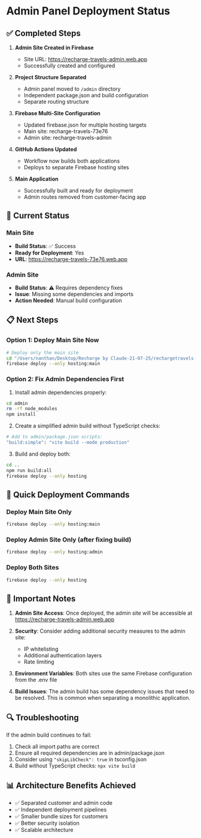 # Admin Panel Deployment Status

## ✅ Completed Steps

1. **Admin Site Created in Firebase**
   - Site URL: https://recharge-travels-admin.web.app
   - Successfully created and configured

2. **Project Structure Separated**
   - Admin panel moved to `/admin` directory
   - Independent package.json and build configuration
   - Separate routing structure

3. **Firebase Multi-Site Configuration**
   - Updated firebase.json for multiple hosting targets
   - Main site: recharge-travels-73e76
   - Admin site: recharge-travels-admin

4. **GitHub Actions Updated**
   - Workflow now builds both applications
   - Deploys to separate Firebase hosting sites

5. **Main Application**
   - Successfully built and ready for deployment
   - Admin routes removed from customer-facing app

## 🔧 Current Status

### Main Site
- **Build Status**: ✅ Success
- **Ready for Deployment**: Yes
- **URL**: https://recharge-travels-73e76.web.app

### Admin Site
- **Build Status**: ⚠️ Requires dependency fixes
- **Issue**: Missing some dependencies and imports
- **Action Needed**: Manual build configuration

## 📋 Next Steps

### Option 1: Deploy Main Site Now
```bash
# Deploy only the main site
cd "/Users/nanthan/Desktop/Recharge by Claude-21-07-25/rechargetravels-sri-lankashalli-create-in-github"
firebase deploy --only hosting:main
```

### Option 2: Fix Admin Dependencies First
1. Install admin dependencies properly:
```bash
cd admin
rm -rf node_modules
npm install
```

2. Create a simplified admin build without TypeScript checks:
```bash
# Add to admin/package.json scripts:
"build:simple": "vite build --mode production"
```

3. Build and deploy both:
```bash
cd ..
npm run build:all
firebase deploy --only hosting
```

## 🚀 Quick Deployment Commands

### Deploy Main Site Only
```bash
firebase deploy --only hosting:main
```

### Deploy Admin Site Only (after fixing build)
```bash
firebase deploy --only hosting:admin
```

### Deploy Both Sites
```bash
firebase deploy --only hosting
```

## 📝 Important Notes

1. **Admin Site Access**: Once deployed, the admin site will be accessible at https://recharge-travels-admin.web.app

2. **Security**: Consider adding additional security measures to the admin site:
   - IP whitelisting
   - Additional authentication layers
   - Rate limiting

3. **Environment Variables**: Both sites use the same Firebase configuration from the .env file

4. **Build Issues**: The admin build has some dependency issues that need to be resolved. This is common when separating a monolithic application.

## 🔍 Troubleshooting

If the admin build continues to fail:
1. Check all import paths are correct
2. Ensure all required dependencies are in admin/package.json
3. Consider using `"skipLibCheck": true` in tsconfig.json
4. Build without TypeScript checks: `npx vite build`

## 📊 Architecture Benefits Achieved

- ✅ Separated customer and admin code
- ✅ Independent deployment pipelines
- ✅ Smaller bundle sizes for customers
- ✅ Better security isolation
- ✅ Scalable architecture